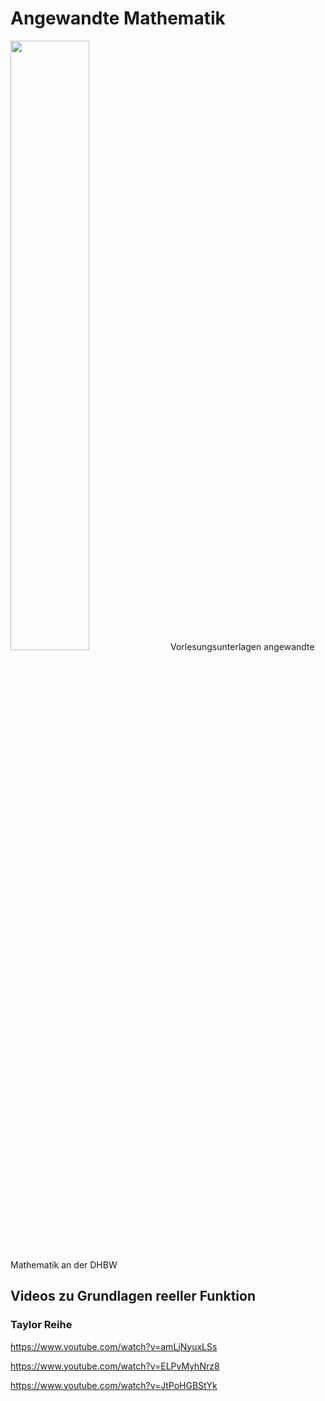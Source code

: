 # Angewandte Mathematik
<img src="https://raw.githubusercontent.com/studio-fluffy/angewandte_mathematik/main/Skript/images/cover.png" width=50% >
Vorlesungsunterlagen angewandte Mathematik an der DHBW

## Videos zu Grundlagen reeller Funktion
### Taylor Reihe
https://www.youtube.com/watch?v=amLjNyuxLSs

https://www.youtube.com/watch?v=ELPvMyhNrz8

https://www.youtube.com/watch?v=JtPoHGBStYk
